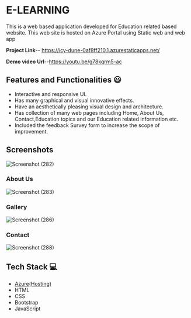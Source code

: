 # E-LEARNING
This is a web based application developed for Education related based website.
This web site is hosted on Azure Portal using Static web and web app

**Project Link**-- https://icy-dune-0af8ff210.1.azurestaticapps.net/

**Demo video Url**--https://youtu.be/g78kqrm5-ac

## Features and Functionalities 😃

- Interactive and responsive UI.
- Has many graphical and visual innovative effects.
- Have an aesthetically pleasing visual design and architecture.
- Has collection of many web pages including Home, About Us, Contact,Education topics and our Education related information etc.
- Included the feedback Survey form to increase the scope of improvement.

## Screenshots
![Screenshot (282)](https://user-images.githubusercontent.com/97373826/201477208-5d5e2ec8-c786-440a-adbb-27ae75003241.png)

### About Us 
![Screenshot (283)](https://user-images.githubusercontent.com/97373826/201477239-36014eff-4335-4ee8-998c-48834a1841c4.png)

### Gallery
![Screenshot (286)](https://user-images.githubusercontent.com/97373826/201477261-67aab7e9-9282-49c2-8e2c-d5e420d86016.png)

### Contact
![Screenshot (288)](https://user-images.githubusercontent.com/97373826/201477320-ddd357bc-1770-4363-9176-3f5e7ba2965d.png)

## Tech Stack 💻

- [Azure(Hosting)](https://azure.microsoft.com/en-in/features/azure-portal/)
- HTML
- CSS
- Bootstrap
- JavaScript
